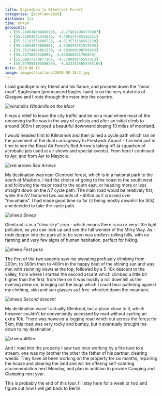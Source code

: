 ```yaml
--- 
title: Eaglesham to Glentrool Forest
categories: [scotland2020]
distance: 111
time: 6h42m
geopoints: 
  - [55.740834606065185, -4.274024963378907]
  - [55.61093541443636, -4.496154785156251]
  - [55.51191556086723, -4.613571166992188]
  - [55.46094945808661, -4.630393981933595]
  - [55.35374494861538, -4.683609008789063]
  - [55.3275819535094, -4.640350341796876]
  - [55.08937178977164, -4.570999145507813]
  - [55.079055105586384, -4.6233558654785165]
date: 2020-08-15
image: images/scotland/2020-08-15-2.jpg
---
```


I said goodbye to my friend and his fiance, and proceed down the "moor road".
Eaglesham (pronounced Eagles-ham) is on the very outskirts of Glasgow and I rode through the moor into
the country.

![windmills](/images/scotland/2020-08-15-1.jpg)
_Windmills on the Moor_

It was a relief to leave the city traffic and be on a road where most of the
oncoming traffic was in the way of cyclists and after an initial climb to
around 300m I enjoyed a beautiful downward sloping 10 miles of moorland.

I would headed first to Kilmarnok and then joined a cycle path which ran on
the pavement of the dual carriageway to Prestwick Airport - I arrived just in
time to see the Royal Air Force's Red Arrow's taking off (a squadron of acrobatic jets
used at air shows and special events). From here I continued to Ayr, and from
Ayr to Maybole.

![red arrows](/images/scotland/2020-08-15-2.jpg)
_Red Arrows_

My destination was near Glentrool forest, which is in a national park to the
south of Maybole. I had the choice of going to the coast to the south west and following the
major road to the south east, or heading more or less straight down on the
_N7_ cycle path. The main road would be relatively flat, while the _N7_
featured two ascents of ~400m as it crossed over "mountains". I had made good
time so far (it being mostly downhill for 50k) and decided to take the cycle
path.

![sheep](/images/scotland/2020-08-15-3.jpg)
_Sheep_

Glentrool is in a "clear sky" area - which means there is no or very little
light pollution, so you can look up and see the full wonder of the Milky Way.
As I rode deeper into the park all to be seen was endless rolling hills, with
no farming and very few signs of human habitation, perfect for hiking.

![sheep](/images/scotland/2020-08-15-4.jpg)
_First pass_

The first of the two ascents saw me sweating profusely climbing from 200m, to
300m then to 400m in the happy heat of the shining sun and was met with
stunning views at the top, followed by a 5-10k descent to the valley, from
where I started the second ascent which climbed a little bit higher than the
first, from then on it was mostly a roll downhill as the evening drew on,
bringing out the bugs which I could hear pattering against my clothing, skin
and sun glasses as I free-wheeled down the mountain.

![sheep](/images/scotland/2020-08-15-6.jpg)
_Second descent_

My destination wasn't actually Glentrool, but a place close to it, which
however couldn't be conveniently accessed by road without cycling an extra
10k. There was however a logging road which cut across the forest for 5km,
this road was very rocky and bumpy, but it eventually brought me down to my
destination.

![sheep](/images/scotland/2020-08-15-7.jpg)
_460m_

And I road into the property I saw two men working by a fire next to a stream,
one was my brother the other the father of his partner, clearing weeds. They
have all been working on the property for six months, repairing the house and
clearing the land and will be offering self-catering accommodation next
Monday, and plan in addition to provide Camping and Glamping next year.

This is probably the end of this tour. I'll stay here for a week or two and
figure out how I will get back to Berlin.
